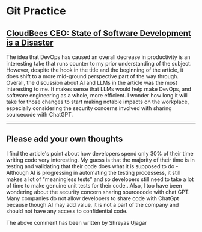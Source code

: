 # Git Practice

## [CloudBees CEO: State of Software Development is a Disaster](https://devops.com/cloudbees-ceo-state-of-software-development-is-a-disaster/)

The idea that DevOps has caused an overall decrease in productivity is an interesting take that runs counter to my prior understanding of the subject. However, despite the hook in the title and the beginning of the article, it does shift to a more mid-ground perspective part of the way through.  
Overall, the discussion about AI and LLMs in the article was the most interesting to me. It makes sense that LLMs would help make DevOps, and software engineering as a whole, more efficient. I wonder how long it will take for those changes to start making notable impacts on the workplace, especially considering the security concerns involved with sharing sourcecode with ChatGPT.   

-----------------  
Please add your own thoughts  
-----------------  

I find the article's point about how developers spend only 30% of their time writing code very interesting. My guess is that the majority of their time is in testing and validating that their code does what it is supposed to do - Although AI is progressing in automating the testing processess, it still makes a lot of "meaningless tests" and so developers still need to take a lot of time to make genuine unit tests for their code...Also, I too have been wondering about the security concern sharing sourcecode with chat GPT. Many companies do not allow developers to share code with ChatGpt because though AI may add value, it is not a part of the company and should not have any access to confidential code.

The above comment has been written by Shreyas Ujagar

